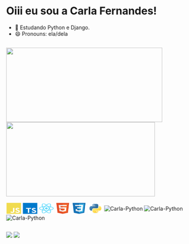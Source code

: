 
# Oiii eu sou a Carla Fernandes!

- 🌱 Estudando Python e Django.
- 😄 Pronouns: ela/dela
  
##
<div>
  <a href="https://github.com/carlaffp/github-readme-stats">
  <img width=420 height=200 align="center" src="https://github-readme-stats.vercel.app/api?username=carlaffp&show_icons=true" />
</a>
  <a href="https://github.com/carlaffp/convoychat">
  <img width=400 height=200 align="center" src="https://github-readme-stats.vercel.app/api/top-langs?username=carlaffp&layout=compact&langs_count=8" />
</a>
</div>
  

<div style="display: inline_block"><br>
  <img align="center" alt="Carla-Js" height="30" width="40" src="https://raw.githubusercontent.com/devicons/devicon/master/icons/javascript/javascript-plain.svg">
  <img align="center" alt="Carla-Ts" height="30" width="40" src="https://raw.githubusercontent.com/devicons/devicon/master/icons/typescript/typescript-plain.svg">
  <img align="center" alt="Carla-React" height="30" width="40" src="https://raw.githubusercontent.com/devicons/devicon/master/icons/react/react-original.svg">
  <img align="center" alt="Carla-HTML" height="30" width="40" src="https://raw.githubusercontent.com/devicons/devicon/master/icons/html5/html5-original.svg">
  <img align="center" alt="Carla-CSS" height="30" width="40" src="https://raw.githubusercontent.com/devicons/devicon/master/icons/css3/css3-original.svg">
  <img align="center" alt="Carla-Python" height="30" width="40" src="https://raw.githubusercontent.com/devicons/devicon/master/icons/python/python-original.svg">
  <img align="center" alt="Carla-Python" height="30" width="40" src="https://cdn.jsdelivr.net/gh/devicons/devicon/icons/django/django-plain.svg" />
  <img align="center" alt="Carla-Python" height="30" width="40" src="https://cdn.jsdelivr.net/gh/devicons/devicon/icons/nodejs/nodejs-original.svg" />
  <img align="center" alt="Carla-Python" height="30" width="40" src="https://cdn.jsdelivr.net/gh/devicons/devicon/icons/postgresql/postgresql-original.svg" />
  
</div>
  
  ##
 
<div> 

  <a href = "mailto:carlaf2p@gmail.com"><img src="https://img.shields.io/badge/-Gmail-%23333?style=for-the-badge&logo=gmail&logoColor=white" target="_blank"></a>
  <a href="https://www.linkedin.com/in/carla-f-f-pinto-/" target="_blank"><img src="https://img.shields.io/badge/-LinkedIn-%230077B5?style=for-the-badge&logo=linkedin&logoColor=white" target="_blank"></a> 
  
</div>
